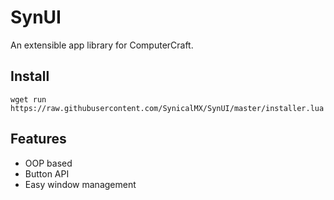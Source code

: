 # SynUI

An extensible app library for ComputerCraft.

## Install

```wget run https://raw.githubusercontent.com/SynicalMX/SynUI/master/installer.lua```

## Features

* OOP based
* Button API
* Easy window management